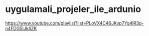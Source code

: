 # uygulamali_projeler_ile_ardunio
https://www.youtube.com/playlist?list=PLoVX4C46JKvp7Yg4lR3p-n4FDG5IJk4ZK
 
